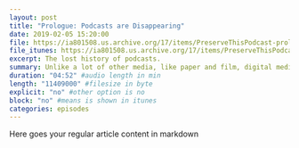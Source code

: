 ```yaml
---
layout: post
title: "Prologue: Podcasts are Disappearing"
date: 2019-02-05 15:20:00
file: https://ia801508.us.archive.org/17/items/PreserveThisPodcast-prologue-podcasts-are-disappearing/PTP_Prologue_MIX_-16LUFS_190206.mp3
file_itunes: https://ia801508.us.archive.org/17/items/PreserveThisPodcast-prologue-podcasts-are-disappearing/PTP_Prologue_MIX_-16LUFS_190206.mp3
excerpt: The lost history of podcasts.
summary: Unlike a lot of other media, like paper and film, digital media lives on a file on a spinning piece of metal that has magnetic oxide sprayed on it, that's inside of a vacuum inside of another box, and everything about that is utterly ridiculous. -J. Scott
duration: "04:52" #audio length in min
length: "11409000" #filesize in byte
explicit: "no" #other option is no
block: "no" #means is shown in itunes
categories: episodes
---
```

Here goes your regular article content in markdown
